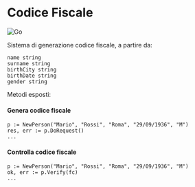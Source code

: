 # Codice Fiscale
![Go](https://github.com/deeper-x/codice-fiscale/workflows/Go/badge.svg)

Sistema di generazione codice fiscale, a partire da:

```
name string
surname string 
birthCity string 
birthDate string 
gender string
```

Metodi esposti:

#### Genera codice fiscale
```
p := NewPerson("Mario", "Rossi", "Roma", "29/09/1936", "M")
res, err := p.DoRequest()
...
```

#### Controlla codice fiscale
```
p := NewPerson("Mario", "Rossi", "Roma", "29/09/1936", "M")
ok, err := p.Verify(fc)
...
```


